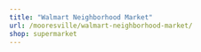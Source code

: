 ```yaml
---
title: "Walmart Neighborhood Market"
url: /mooresville/walmart-neighborhood-market/
shop: supermarket
---
```

